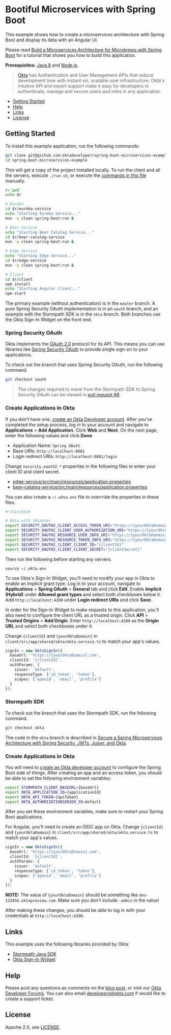 # Bootiful Microservices with Spring Boot

This example shows how to create a microservices architecture with Spring Boot and display its data with an Angular UI.

Please read [Build a Microservices Architecture for Microbrews with Spring Boot](https://developer.okta.com/blog/2017/06/15/build-microservices-architecture-spring-boot) for a tutorial that shows you how to build this application.

**Prerequisites:** [Java 8](http://www.oracle.com/technetwork/java/javase/downloads/jdk8-downloads-2133151.html) and [Node.js](https://nodejs.org/).

> [Okta](https://developer.okta.com/) has Authentication and User Management APIs that reduce development time with instant-on, scalable user infrastructure. Okta's intuitive API and expert support make it easy for developers to authenticate, manage and secure users and roles in any application.

* [Getting Started](#getting-started)
* [Help](#help)
* [Links](#links)
* [License](#license)

## Getting Started

To install this example application, run the following commands:

```bash
git clone git@github.com:oktadeveloper/spring-boot-microservices-example.git
cd spring-boot-microservices-example
```

This will get a copy of the project installed locally. To run the client and all the servers, execute `./run.sh`, or execute the [commands in this file](https://github.com/oktadeveloper/spring-boot-microservices-example/blob/master/run.sh) manually.

```bash
r=`pwd`
echo $r

# Eureka
cd $r/eureka-service
echo "Starting Eureka Service..."
mvn -q clean spring-boot:run &

# Beer Service
echo "Starting Beer Catalog Service..."
cd $r/beer-catalog-service
mvn -q clean spring-boot:run &

# Edge Service
echo "Starting Edge Service..."
cd $r/edge-service
mvn -q clean spring-boot:run &

# Client
cd $r/client
npm install
echo "Starting Angular Client..."
npm start
```

The primary example (without authentication) is in the `master` branch. A pure Spring Security OAuth implementation is in an `oauth` branch, and an example with the Stormpath SDK is in the `okta` branch. Both branches use the Okta Sign-In Widget on the front end. 

### Spring Security OAuth

Okta implements the [OAuth 2.0](https://oauth.net/) protocol for its API. This means you can use libraries like [Spring Security OAuth](http://projects.spring.io/spring-security-oauth/) to provide single sign-on to your applications. 

To check out the branch that uses Spring Security OAuth, run the following command.

```bash
git checkout oauth
```

<!--
The code in the `oauth` branch is described in [Secure a Spring Microservices Architecture with Spring Security and OAuth](https://developer.okta.com/blog/2018/02/13/secure-spring-microservices-oauth).-->

> The changes required to move from the Stormpath SDK to Spring Security OAuth can be viewed in [pull request #8](https://github.com/oktadeveloper/spring-boot-microservices-example/pull/8/files).

### Create Applications in Okta

If you don't have one, [create an Okta Developer account](https://developer.okta.com/signup/). After you've completed the setup process, log in to your account and navigate to **Applications** > **Add Application**. Click **Web** and **Next**. On the next page, enter the following values and click **Done**.

* Application Name: `Spring OAuth`
* Base URIs: `http://localhost:8081`
* Login redirect URIs: `http://localhost:8081/login`

Change `security.oauth2.*` properties in the following files to enter your client ID and client secret. 

* [edge-service/src/main/resources/application.properties](../../tree/oauth/edge-service/src/main/resources/application.properties)
* [beer-catalog-service/src/main/resources/application.properties](../../tree/oauth/beer-catalog-service/src/main/resources/application.properties)

You can also create a `~/.okta.env` file to overrride the properties in these files.

```bash
#!/bin/bash

# Okta with JHipster
export SECURITY_OAUTH2_CLIENT_ACCESS_TOKEN_URI="https://{yourOktaDomain}.com/oauth2/default/v1/token"
export SECURITY_OAUTH2_CLIENT_USER_AUTHORIZATION_URI="https://{yourOktaDomain}.com/oauth2/default/v1/authorize"
export SECURITY_OAUTH2_RESOURCE_USER_INFO_URI="https://{yourOktaDomain}.com/oauth2/default/v1/userinfo"
export SECURITY_OAUTH2_RESOURCE_TOKEN_INFO_URI="https://{yourOktaDomain}.com/oauth2/default/v1/introspect"
export SECURITY_OAUTH2_CLIENT_CLIENT_ID="{clientId}"
export SECURITY_OAUTH2_CLIENT_CLIENT_SECRET="{clientSecret}"
```

Then run the following before starting any servers.

```source
source ~/.okta.env
```

To use Okta's Sign-In Widget, you'll need to modify your app in Okta to enable an *Implicit* grant type. Log in to your account, navigate to **Applications** > **Spring OAuth** > **General** tab and click **Edit**. Enable **Implicit (Hybrid)** under **Allowed grant types** and select both checkboxes below it. Add `http://localhost:4200` under **Login redirect URIs** and click **Save**.

In order for the Sign-In Widget to make requests to this application, you'll also need to configure the client URL as a trusted origin. Click **API** > **Trusted Origins** > **Add Origin**. Enter `http://localhost:4200` as the **Origin URL** and select both checkboxes under it.

Change `{clientId}` and `{yourOktaDomain}` in `client/src/app/shared/okta/okta.service.ts` to match your app's values.

```typescript
signIn = new OktaSignIn({
  baseUrl: 'https://{yourOktaDomain}.com',
  clientId: '{clientId}',
  authParams: {
    issuer: 'default',
    responseType: ['id_token', 'token'],
    scopes: ['openid', 'email', 'profile']
  }
});
```

### Stormpath SDK

To check out the branch that uses the Stormpath SDK, run the following command.

```bash
git checkout okta
```

The code in the `okta` branch is described in [Secure a Spring Microservices Architecture with Spring Security, JWTs, Juiser, and Okta](https://developer.okta.com/blog/2017/08/08/secure-spring-microservices).

### Create Applications in Okta

You will need to [create an Okta developer account](https://github.com/stormpath/stormpath-sdk-java/blob/okta/OktaGettingStarted.md) to configure the Spring Boot side of things. After creating an app and an access token, you should be able to set the following environment variables:

```bash
export STORMPATH_CLIENT_BASEURL={baseUrl}
export OKTA_APPLICATION_ID={applicationId}
export OKTA_API_TOKEN={apiToken}
export OKTA_AUTHORIZATIONSERVER_ID=default
```

After you set these environment variables, make sure to restart your Spring Boot applications.

For Angular, you'll need to create an OIDC app on Okta. Change `{clientId}` and `{yourOktaDomain}` in `client/src/app/shared/okta/okta.service.ts` to match your app's values.

```typescript
signIn = new OktaSignIn({
  baseUrl: 'https://{yourOktaDomain}.com',
  clientId: '{clientId}',
  authParams: {
    issuer: 'default',
    responseType: ['id_token', 'token'],
    scopes: ['openid', 'email', 'profile']
  }
});
```

**NOTE:** The value of `{yourOktaDomain}` should be something like `dev-123456.oktapreview.com`. Make sure you don't include `-admin` in the value!

After making these changes, you should be able to log in with your credentials at `http://localhost:4200`.

## Links

This example uses the following libraries provided by Okta:

* [Stormpath Java SDK](https://github.com/stormpath/stormpath-sdk-java)
* [Okta Sign-In Widget](https://github.com/okta/okta-signin-widget)

## Help

Please post any questions as comments on the [blog post](https://developer.okta.com/blog/2017/08/08/secure-spring-microservices.html), or visit our [Okta Developer Forums](https://devforum.okta.com/). You can also email developers@okta.com if would like to create a support ticket.

## License

Apache 2.0, see [LICENSE](LICENSE).